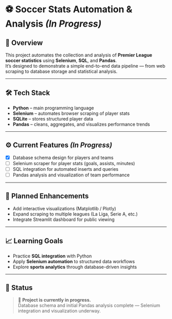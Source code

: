 # ⚽ Soccer Stats Automation & Analysis *(In Progress)*  

## 🧩 Overview  
This project automates the collection and analysis of **Premier League soccer statistics** using **Selenium**, **SQL**, and **Pandas**.  
It’s designed to demonstrate a simple end-to-end data pipeline — from web scraping to database storage and statistical analysis.  

---

## 🛠️ Tech Stack  
- **Python** – main programming language  
- **Selenium** – automates browser scraping of player stats  
- **SQLite** – stores structured player data  
- **Pandas** – cleans, aggregates, and visualizes performance trends  

---

## ⚙️ Current Features *(In Progress)*  
- [x] Database schema design for players and teams  
- [ ] Selenium scraper for player stats (goals, assists, minutes)  
- [ ] SQL integration for automated inserts and queries  
- [ ] Pandas analysis and visualization of team performance  

---

## 🧠 Planned Enhancements  
- Add interactive visualizations (Matplotlib / Plotly)  
- Expand scraping to multiple leagues (La Liga, Serie A, etc.)  
- Integrate Streamlit dashboard for public viewing  

---

## 📈 Learning Goals  
- Practice **SQL integration** with Python  
- Apply **Selenium automation** to structured data workflows  
- Explore **sports analytics** through database-driven insights  

---

## 🧾 Status  
> 🚧 **Project is currently in progress.**  
> Database schema and initial Pandas analysis complete — Selenium integration and visualization underway.
